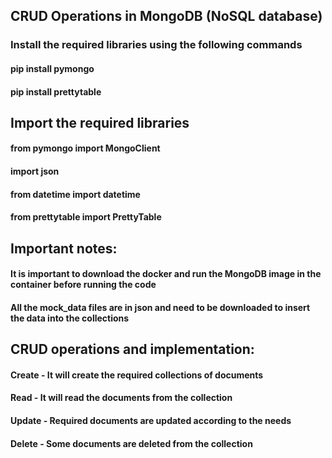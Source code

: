 ## CRUD Operations in MongoDB (NoSQL database)

### Install the required libraries using the following commands
#### pip install pymongo
#### pip install prettytable

## Import the required libraries
#### from pymongo import MongoClient
#### import json
#### from datetime import datetime
#### from prettytable import PrettyTable

## Important notes:
#### It is important to download the docker and run the MongoDB image in the container before running the code
#### All the mock_data files are in json and need to be downloaded to insert the data into the collections

## CRUD operations and implementation:
#### Create - It will create the required collections of documents
#### Read - It will read the documents from the collection
#### Update - Required documents are updated according to the needs
#### Delete - Some documents are deleted from the collection

